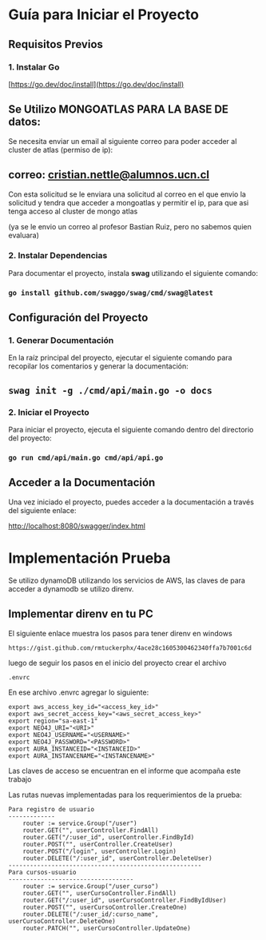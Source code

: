 # Guía para Iniciar el Proyecto

## Requisitos Previos

### 1. Instalar Go

[https://go.dev/doc/install](https://go.dev/doc/install)


## Se Utilizo MONGOATLAS PARA LA BASE DE datos:

Se necesita enviar un email al siguiente correo para poder acceder al cluster de atlas (permiso de ip):

## correo: cristian.nettle@alumnos.ucn.cl

Con esta solicitud se le enviara una solicitud al correo en el que envio la solicitud y tendra que acceder a mongoatlas y permitir el ip, para que asi tenga acceso al cluster de mongo atlas

(ya se le envio un correo al profesor Bastian Ruiz, pero no sabemos quien evaluara)

### 2. Instalar Dependencias

Para documentar el proyecto, instala **swag** utilizando el siguiente comando:

### `go install github.com/swaggo/swag/cmd/swag@latest`

## Configuración del Proyecto

### 1. Generar Documentación

En la raíz principal del proyecto, ejecutar el siguiente comando para recopilar los comentarios y generar la documentación:

## `swag init -g ./cmd/api/main.go -o docs`

### 2. Iniciar el Proyecto

Para iniciar el proyecto, ejecuta el siguiente comando dentro del directorio del proyecto:

### `go run cmd/api/main.go cmd/api/api.go`

## Acceder a la Documentación

Una vez iniciado el proyecto, puedes acceder a la documentación a través del siguiente enlace:

[http://localhost:8080/swagger/index.html](http://localhost:8080/swagger/index.html)


# Implementación Prueba 

Se utilizo dynamoDB utilizando los servicios de AWS, las claves de para acceder a dynamodb se utilizo 
direnv.

## Implementar direnv en tu PC
El siguiente enlace muestra los pasos para tener direnv en windows
```
https://gist.github.com/rmtuckerphx/4ace28c1605300462340ffa7b7001c6d
```
luego de seguir los pasos en el inicio del proyecto crear el archivo
```
.envrc
```
En ese archivo .envrc agregar lo siguiente:
```
export aws_access_key_id="<access_key_id>"
export aws_secret_access_key="<aws_secret_access_key>"
export region="sa-east-1"
export NEO4J_URI="<URI>"
export NEO4J_USERNAME="<USERNAME>"
export NEO4J_PASSWORD="<PASSWORD>"
export AURA_INSTANCEID="<INSTANCEID>"
export AURA_INSTANCENAME="<INSTANCENAME>"
```

Las claves de acceso se encuentran en el informe que acompaña este trabajo


Las rutas nuevas implementadas para los requerimientos de la prueba:
```
Para registro de usuario
-------------
	router := service.Group("/user")
	router.GET("", userController.FindAll)
	router.GET("/:user_id", userController.FindById)
	router.POST("", userController.CreateUser)
	router.POST("/login", userController.Login)
	router.DELETE("/:user_id", userController.DeleteUser)
------------------------------------------------------
Para cursos-usuario
-----------------------------------
	router := service.Group("/user_curso")
	router.GET("", userCursoController.FindAll)
	router.GET("/:user_id", userCursoController.FindByIdUser)
	router.POST("", userCursoController.CreateOne)
	router.DELETE("/:user_id/:curso_name", userCursoController.DeleteOne)
	router.PATCH("", userCursoController.UpdateOne)
```








